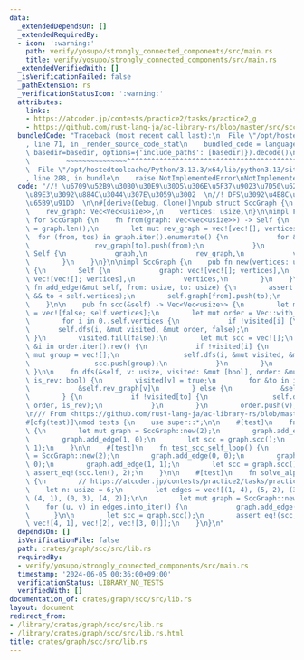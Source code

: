 ```yaml
---
data:
  _extendedDependsOn: []
  _extendedRequiredBy:
  - icon: ':warning:'
    path: verify/yosupo/strongly_connected_components/src/main.rs
    title: verify/yosupo/strongly_connected_components/src/main.rs
  _extendedVerifiedWith: []
  _isVerificationFailed: false
  _pathExtension: rs
  _verificationStatusIcon: ':warning:'
  attributes:
    links:
    - https://atcoder.jp/contests/practice2/tasks/practice2_g
    - https://github.com/rust-lang-ja/ac-library-rs/blob/master/src/scc.rs
  bundledCode: "Traceback (most recent call last):\n  File \"/opt/hostedtoolcache/Python/3.13.3/x64/lib/python3.13/site-packages/onlinejudge_verify/documentation/build.py\"\
    , line 71, in _render_source_code_stat\n    bundled_code = language.bundle(stat.path,\
    \ basedir=basedir, options={'include_paths': [basedir]}).decode()\n          \
    \         ~~~~~~~~~~~~~~~^^^^^^^^^^^^^^^^^^^^^^^^^^^^^^^^^^^^^^^^^^^^^^^^^^^^^^^^^^^^^^^^^^\n\
    \  File \"/opt/hostedtoolcache/Python/3.13.3/x64/lib/python3.13/site-packages/onlinejudge_verify/languages/rust.py\"\
    , line 288, in bundle\n    raise NotImplementedError\nNotImplementedError\n"
  code: "//! \u6709\u52B9\u30B0\u30E9\u30D5\u306E\u5F37\u9023\u7D50\u6210\u5206\u5206\
    \u89E3\u3092\u884C\u3044\u307E\u3059\u3002  \n//! DFS\u3092\u4E8C\u56DE\u884C\u3046\
    \u65B9\u91DD  \n\n#[derive(Debug, Clone)]\npub struct SccGraph {\n    graph: Vec<Vec<usize>>,\n\
    \    rev_graph: Vec<Vec<usize>>,\n    vertices: usize,\n}\n\nimpl From<Vec<Vec<usize>>>\
    \ for SccGraph {\n    fn from(graph: Vec<Vec<usize>>) -> Self {\n        let vertices\
    \ = graph.len();\n        let mut rev_graph = vec![vec![]; vertices];\n      \
    \  for (from, tos) in graph.iter().enumerate() {\n            for &to in tos {\n\
    \                rev_graph[to].push(from);\n            }\n        }\n       \
    \ Self {\n            graph,\n            rev_graph,\n            vertices,\n\
    \        }\n    }\n}\n\nimpl SccGraph {\n    pub fn new(vertices: usize) -> Self\
    \ {\n        Self {\n            graph: vec![vec![]; vertices],\n            rev_graph:\
    \ vec![vec![]; vertices],\n            vertices,\n        }\n    }\n\n    pub\
    \ fn add_edge(&mut self, from: usize, to: usize) {\n        assert!(from < self.vertices\
    \ && to < self.vertices);\n        self.graph[from].push(to);\n        self.rev_graph[to].push(from);\n\
    \    }\n\n    pub fn scc(&self) -> Vec<Vec<usize>> {\n        let mut visited\
    \ = vec![false; self.vertices];\n        let mut order = Vec::with_capacity(self.vertices);\n\
    \        for i in 0..self.vertices {\n            if !visited[i] {\n         \
    \       self.dfs(i, &mut visited, &mut order, false);\n            }\n       \
    \ }\n        visited.fill(false);\n        let mut scc = vec![];\n        for\
    \ &i in order.iter().rev() {\n            if !visited[i] {\n                let\
    \ mut group = vec![];\n                self.dfs(i, &mut visited, &mut group, true);\n\
    \                scc.push(group);\n            }\n        }\n        scc\n   \
    \ }\n\n    fn dfs(&self, v: usize, visited: &mut [bool], order: &mut Vec<usize>,\
    \ is_rev: bool) {\n        visited[v] = true;\n        for &to in if is_rev {\n\
    \            &self.rev_graph[v]\n        } else {\n            &self.graph[v]\n\
    \        } {\n            if !visited[to] {\n                self.dfs(to, visited,\
    \ order, is_rev);\n            }\n        }\n        order.push(v);\n    }\n}\n\
    \n/// From <https://github.com/rust-lang-ja/ac-library-rs/blob/master/src/scc.rs>\n\
    #[cfg(test)]\nmod tests {\n    use super::*;\n\n    #[test]\n    fn test_scc_simple()\
    \ {\n        let mut graph = SccGraph::new(2);\n        graph.add_edge(0, 1);\n\
    \        graph.add_edge(1, 0);\n        let scc = graph.scc();\n        assert_eq!(scc.len(),\
    \ 1);\n    }\n\n    #[test]\n    fn test_scc_self_loop() {\n        let mut graph\
    \ = SccGraph::new(2);\n        graph.add_edge(0, 0);\n        graph.add_edge(0,\
    \ 0);\n        graph.add_edge(1, 1);\n        let scc = graph.scc();\n       \
    \ assert_eq!(scc.len(), 2);\n    }\n\n    #[test]\n    fn solve_alpc_g_sample1()\
    \ {\n        // https://atcoder.jp/contests/practice2/tasks/practice2_g\n    \
    \    let n: usize = 6;\n        let edges = vec![(1, 4), (5, 2), (3, 0), (5, 5),\
    \ (4, 1), (0, 3), (4, 2)];\n\n        let mut graph = SccGraph::new(n);\n    \
    \    for (u, v) in edges.into_iter() {\n            graph.add_edge(u, v);\n  \
    \      }\n\n        let scc = graph.scc();\n        assert_eq!(scc, vec![vec![5],\
    \ vec![4, 1], vec![2], vec![3, 0]]);\n    }\n}\n"
  dependsOn: []
  isVerificationFile: false
  path: crates/graph/scc/src/lib.rs
  requiredBy:
  - verify/yosupo/strongly_connected_components/src/main.rs
  timestamp: '2024-06-05 00:36:00+09:00'
  verificationStatus: LIBRARY_NO_TESTS
  verifiedWith: []
documentation_of: crates/graph/scc/src/lib.rs
layout: document
redirect_from:
- /library/crates/graph/scc/src/lib.rs
- /library/crates/graph/scc/src/lib.rs.html
title: crates/graph/scc/src/lib.rs
---
```

